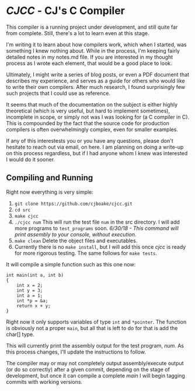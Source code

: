 *CJCC* - CJ's C Compiler
=======================

This compiler is a running project under development, and still quite far from complete. Still, there's a lot to learn
even at this stage.

I'm writing it to learn about how compilers work, which when I started, was something I knew nothing about. While in
the process, I'm keeping fairly detailed notes in my notes.md file. If you are interested in my thought process as 
I wrote each element, that would be a good place to look. 

Ultimately, I might write a series of blog posts, or even a PDF document that describes my experience,
and serves as a guide for others who would like to write their own compilers. After much research,
I found surprisingly few such projects that I could use as reference.

It seems that much of the documentation on the subject is either highly theoretical (which is very useful, 
but hard to implement sometimes), incomplete in scope, or simply not was I was looking for (a C compiler in C).
This is compounded by the fact that the source code for production compilers is often overwhelmingly complex,
even for smaller examples. 

If any of this interestests you or you have any questions, please don't hesitate to reach out via email,
on here. I am planning on doing a write-up on this process regardless, but if I had anyone whom I knew was interested
I would do it sooner.

Compiling and Running 
---------------------
Right now everything is very simple:
1. `git clone https://github.com/cjboake/cjcc.git` 
2. `cd src`
2. `make cjcc`
3. `./cjcc num` This will run the test file `num` in the src
directory. I will add more programs to `test_programs` soon.
*6/30/18 - This command will print assembly to your console,
without execution.*
4. `make clean`  Delete the object files and executables.
5. Currently there is no `make install`, but I will add this 
once *cjcc* is ready for more rigorous testing. The same follows
for `make tests`.

It will compile a simple function such as this one now:
```
int main(int a, int b)
{
    int x = 2;
    int y = 3;
    int a = 1;
    int *p = &a;
    return x + y;
}
```
Right now it only supports variables of type `int` and `*pointer`. The function is obviously not a proper `main`,
but all that is left to do for that is add the char[] type.

This will currently print the assembly output for the test program, *num*. As this process changes,
I'll update the instructions to follow. 

The compiler may or may not completely output assembly/execute output (or do so correctly)
after a given commit, depending on the stage of development, but once it can compile a complete *main* I will begin
tagging commits with working versions.

